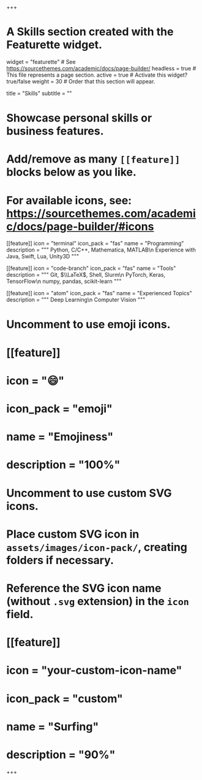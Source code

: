 +++
# A Skills section created with the Featurette widget.
widget = "featurette"  # See https://sourcethemes.com/academic/docs/page-builder/
headless = true  # This file represents a page section.
active = true  # Activate this widget? true/false
weight = 30  # Order that this section will appear.

title = "Skills"
subtitle = ""

# Showcase personal skills or business features.
# 
# Add/remove as many `[[feature]]` blocks below as you like.
# 
# For available icons, see: https://sourcethemes.com/academic/docs/page-builder/#icons

[[feature]]
  icon = "terminal"
  icon_pack = "fas"
  name = "Programming"
  description = """
  Python, C/C++, Mathematica, MATLAB\n
  Experience with Java, Swift, Lua, Unity3D
  """
  
[[feature]]
  icon = "code-branch"
  icon_pack = "fas"
  name = "Tools"
  description = """
  Git, $\\LaTeX$, Shell, Slurm\n
  PyTorch, Keras, TensorFlow\n
  numpy, pandas, scikit-learn
  """  
  
[[feature]]
  icon = "atom"
  icon_pack = "fas"
  name = "Experienced Topics"
  description = """
  Deep Learning\n
  Computer Vision
  """

# Uncomment to use emoji icons.
# [[feature]]
#  icon = ":smile:"
#  icon_pack = "emoji"
#  name = "Emojiness"
#  description = "100%"  

# Uncomment to use custom SVG icons.
# Place custom SVG icon in `assets/images/icon-pack/`, creating folders if necessary.
# Reference the SVG icon name (without `.svg` extension) in the `icon` field.
# [[feature]]
#  icon = "your-custom-icon-name"
#  icon_pack = "custom"
#  name = "Surfing"
#  description = "90%"

+++
